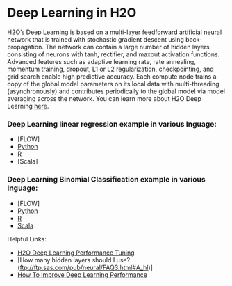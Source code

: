 # Deep Learning in H2O #

H2O’s Deep Learning is based on a multi-layer feedforward artificial neural network that is trained with stochastic gradient descent using back-propagation. The network can contain a large number of hidden layers consisting of neurons with tanh, rectifier, and maxout activation functions. Advanced features such as adaptive learning rate, rate annealing, momentum training, dropout, L1 or L2 regularization, checkpointing, and grid search enable high predictive accuracy. Each compute node trains a copy of the global model parameters on its local data with multi-threading (asynchronously) and contributes periodically to the global model via model averaging across the network. You can learn more about H2O Deep Learning [here](http://docs.h2o.ai/h2o/latest-stable/h2o-docs/data-science/deep-learning.html).

### Deep Learning linear regression example in various lnguage: ### 

- [FLOW]
- [Python](https://github.com/Avkash/mldl/blob/master/orgs/h2o/guide/algo/deeplearning/h2o_dl_lin_reg_auto_python.md)
- [R](https://github.com/Avkash/mldl/blob/master/orgs/h2o/guide/algo/deeplearning/h2o_dl_regression_autompg_R.md)
- [Scala]


### Deep Learning Binomial Classification example in various lnguage: ### 

- [FLOW]
- [Python](https://github.com/Avkash/mldl/blob/master/orgs/h2o/guide/algo/deeplearning/h2o_dl_classification_titanic_python.md)
- [R](https://github.com/Avkash/mldl/blob/master/orgs/h2o/guide/algo/deeplearning/h2o_dl_classification_titanic_R.md)
- [Scala](https://github.com/Avkash/mldl/blob/master/orgs/h2o/guide/algo/deeplearning/h2o_dl_classification_titanic_scala.md)



Helpful Links:
 - [H2O Deep Learning Performance Tuning](https://blog.h2o.ai/2015/08/deep-learning-performance-august/)
 - [How many hidden layers should I use?(ftp://ftp.sas.com/pub/neural/FAQ3.html#A_hl)]
 - [How To Improve Deep Learning Performance](https://machinelearningmastery.com/improve-deep-learning-performance/)
